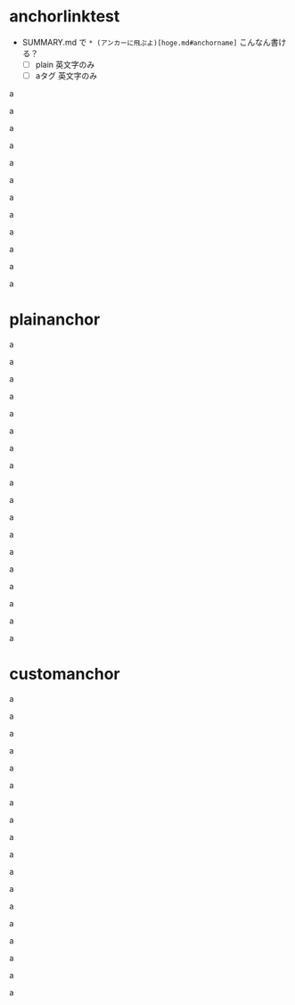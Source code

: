 # anchorlinktest
- SUMMARY.md で `* (アンカーに飛ぶよ)[hoge.md#anchorname]`  こんなん書ける？
  - [ ] plain 英文字のみ
  - [ ] aタグ 英文字のみ

a

a

a

a

a

a

a

a

a

a

a

a

# plainanchor
a

a

a

a

a

a

a

a

a

a

a

a

a

a

a

a

a

a

# customanchor <a name="anchor1">
a

a

a

a

a

a

a

a

a

a

a

a

a

a

a

a

a

a
